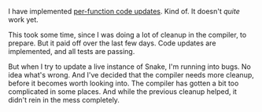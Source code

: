 I have implemented [per-function code updates](/daily/2024-10-03). Kind of. It
doesn't _quite_ work yet.

This took some time, since I was doing a lot of cleanup in the compiler, to
prepare. But it paid off over the last few days. Code updates are implemented,
and all tests are passing.

But when I try to update a live instance of Snake, I'm running into bugs. No
idea what's wrong. And I've decided that the compiler needs more cleanup, before
it becomes worth looking into. The compiler has gotten a bit too complicated in
some places. And while the previous cleanup helped, it didn't rein in the mess
completely.
